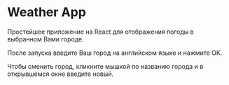 # Weather App

Простейшее приложение на React для отображения погоды в выбранном Вами городе.

После запуска введите Ваш город на английском языке и нажмите OK.

Чтобы сменить город, кликните мышкой по названию города и в открывшемся окне
введите новый.
